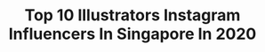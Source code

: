 ---
title: Top 10 Illustrators Instagram Influencers In Singapore In 2020
description: >-
  Find top illustrators Instagram influencers in Singapore in 2020. Most popular hashtags: #illustration #art #sketch #drawing.
platform: Instagram
profiles:
  - username: "anacathie"
    fullname: >-
      Anastasia Catharina
    location: "Singapore"
    followers: 20770
    engagement: 553
    commentsToLikes: 0.018158
    id: ck8td787b26jv0j783nu0lj08
    verified: false
    hashtags: "#connectionsfromhome"
  - username: "goldfishkang"
    fullname: >-
      🍑🌷☁️ gloria ☁️🌷🍑
    location: "Singapore"
    followers: 78683
    engagement: 343
    commentsToLikes: 0.015332
    id: ck13d9yhk4eif0i19moqore21
    verified: false
    hashtags: "#cuteillustration, #laundrocats, #sinnoh, #socialresponsibility"
  - username: "redbeanporridge"
    fullname: >-
      Johan (Joe-han)
    location: "Singapore"
    followers: 24437
    engagement: 611
    commentsToLikes: 0.008532
    id: ck0w54yh61x9z0i196gqqj479
    verified: false
    hashtags: "#sketch, #animation, #conveniencestore, #calm"
  - username: "friedricebucket"
    fullname: >-
      Ong Yi Teck | Animator
    location: "Singapore"
    followers: 8023
    engagement: 480
    commentsToLikes: 0.014192
    id: ck14l6lgrt47r0i197ra1jrtu
    verified: false
    hashtags: "#walkcycle, #aftershockpc, #characterdesign, #visdev"
  - username: "bobblejot"
    fullname: >-
      Phoebe Im Eun Bee
    location: "Singapore"
    followers: 238420
    engagement: 1467
    commentsToLikes: 0.004126
    id: ck0vyrnea5gnh0i19a7j7jalf
    verified: false
    hashtags: "#sharing, #cat, #illustration, #prank"
  - username: "solustae"
    fullname: >-
      chloe [email for commissions!]
    location: "Singapore"
    followers: 9584
    engagement: 3542
    commentsToLikes: 0.013838
    id: ck8t7yg99ifah0j784j8yad5h
    verified: false
    hashtags: "#jiminfanart, #yunhofanart, #postercolor, #postercolours"
  - username: "coffee.n.perspective"
    fullname: >-
      Marc Lee
    location: "Singapore"
    followers: 15471
    engagement: 801
    commentsToLikes: 0.010408
    id: ck0txchnwiq8o0i1932se04pt
    verified: false
    hashtags: "#incursori, #delta, #ilnono, #starwars"
  - username: "irenekohstudio"
    fullname: >-
      Irene Koh Studio | Kawaii Art
    location: "Singapore"
    followers: 6947
    engagement: 703
    commentsToLikes: 0.085872
    id: ck137q1mtcsrx0i19vkvfhdij
    verified: false
    hashtags: "#kawaii, #crazycat, #iloveyoualatte, #ilovemermaids"
---